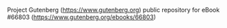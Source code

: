 Project Gutenberg (https://www.gutenberg.org) public repository for
eBook #66803 (https://www.gutenberg.org/ebooks/66803)
